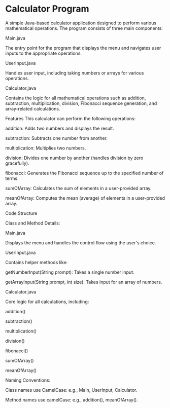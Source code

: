  # Calculator Program

A simple Java-based calculator application designed to perform various mathematical operations. The program consists of three main components:


Main.java

The entry point for the program that displays the menu and navigates user inputs to the appropriate operations.


UserInput.java

Handles user input, including taking numbers or arrays for various operations.


Calculator.java

Contains the logic for all mathematical operations such as addition, subtraction, multiplication, division, Fibonacci sequence generation, and array-related calculations.


Features
This calculator can perform the following operations:

addition: Adds two numbers and displays the result.

subtraction: Subtracts one number from another.

multiplication: Multiplies two numbers.

division: Divides one number by another (handles division by zero gracefully).

fibonacci: Generates the Fibonacci sequence up to the specified number of terms.

sumOfArray: Calculates the sum of elements in a user-provided array. 

meanOfArray: Computes the mean (average) of elements in a user-provided array.


Code Structure

Class and Method Details:


Main.java

Displays the menu and handles the control flow using the user's choice.


UserInput.java

Contains helper methods like:

getNumberInput(String prompt): Takes a single number input.

getArrayInput(String prompt, int size): Takes input for an array of numbers.


Calculator.java

Core logic for all calculations, including:

addition()

subtraction()

multiplication()

division()

fibonacci()

sumOfArray()

meanOfArray()


Naming Conventions:

Class names use CamelCase: e.g., Main, UserInput, Calculator.

Method names use camelCase: e.g., addition(), meanOfArray().
